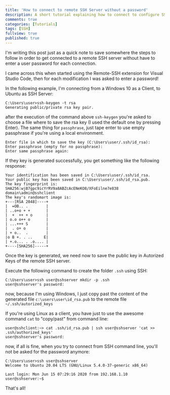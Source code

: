 ```yaml
---
title: 'How to connect to remote SSH Server without a password'
description: A short tutorial explaining how to connect to configure SSH to get connected to a remote server without been asked for a password for each connection.
comments: true
categories: [Tutorials]
tags: [SSH]
fullview: true
published: true
---
```

I'm writing this post just as a quick note to save somewhere the steps to follow in order to get connected to a remote SSH server without have to enter a user password for each connection. 

I came across this when started using the Remote-SSH extension for Visual Studio Code, then for each modification I was asked to enter a password!  

In the following example, I'm connecting from a Windows 10 as a Client, to Ubuntu as SSH Server:

```
C:\Users\user>ssh-keygen -t rsa
Generating public/private rsa key pair.
```

after the execution of the command above `ssh-keygen` you're asked to choose a file where to save the rsa key (I used the default one by pressing Enter). The same thing for `passphrase`, just tape enter to use empty passphrase if you're using a local environment.

```
Enter file in which to save the key (C:\Users\user/.ssh/id_rsa):
Enter passphrase (empty for no passphrase):
Enter same passphrase again:
```

If they key is generated successfully, you get something like the following response:

```
Your identification has been saved in C:\Users\user/.ssh/id_rsa.
Your public key has been saved in C:\Users\user/.ssh/id_rsa.pub.
The key fingerprint is:
SHA256:wjB7gpc9icYrRV9a8ABZcAcENeKO8/XFoEilne7e838 domain\admin@sshclient
The key's randomart image is:
+---[RSA 2048]----+
|  =OB.. .        |
| ..o+o + +       |
|  +  ++ + o      |
| o.o o++ o       |
| ...+++ S        |
|  . o+ o         |
| + o..  .        |
|o B +. . ..     E|
| +.o... . .o.... |
+----[SHA256]-----+
```

Once the key is generated, we need now to save the public key in Autorized Keys of the remote SSH server. 

Execute the following command to create the folder `.ssh` using SSH: 
```
C:\Users\user>ssh user@sshserver mkdir -p .ssh
user@sshserver's password:
```

now, because I'm using Windows, I just copy past the content of the generated file `c:\users\user\id_rsa.pub` to the remote file `~/.ssh/autorized_keys`  

If you're using Linux as a client, you have just to use the awesome command `cat` to "copy/past" from command line: 

```
user@sshclient:~> cat .ssh/id_rsa.pub | ssh user@sshserver 'cat >> .ssh/authorized_keys'
user@sshserver's password: 
```

now, if all is fine, when you try to connect from SSH command line, you'll not be asked for the password anymore: 

```
C:\Users\user>ssh user@sshserver
Welcome to Ubuntu 20.04 LTS (GNU/Linux 5.4.0-37-generic x86_64)

Last login: Mon Jun 15 07:29:16 2020 from 192.168.1.10
user@sshserver:~$ 
```

That's all! 


